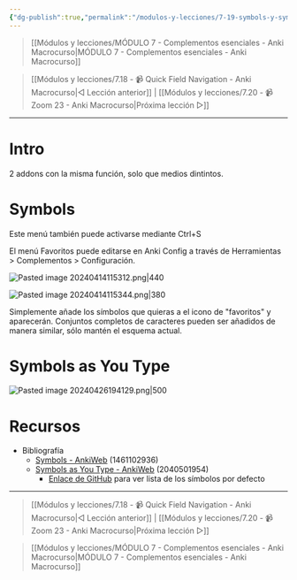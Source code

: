 ```yaml
---
{"dg-publish":true,"permalink":"/modulos-y-lecciones/7-19-symbols-y-symbols-as-you-type-anki-macrocurso/","noteIcon":"","updated":"2024-05-22T19:44:47.431+02:00"}
---
```


> [[Módulos y lecciones/MÓDULO 7 - Complementos esenciales - Anki Macrocurso\|MÓDULO 7 - Complementos esenciales - Anki Macrocurso]]

> [[Módulos y lecciones/7.18 - 📹 Quick Field Navigation - Anki Macrocurso\|◁ Lección anterior]] | [[Módulos y lecciones/7.20 - 📹 Zoom 23 - Anki Macrocurso\|Próxima lección ▷]]

---

# Intro
2 addons con la misma función, solo que medios dintintos.

# Symbols
Este menú también puede activarse mediante Ctrl+S

El menú Favoritos puede editarse en Anki Config a través de Herramientas > Complementos > Configuración.

![Pasted image 20240414115312.png|440](/img/user/ANEXOS/Pasted%20image%2020240414115312.png)

![Pasted image 20240414115344.png|380](/img/user/ANEXOS/Pasted%20image%2020240414115344.png)

Simplemente añade los símbolos que quieras a el icono de "favoritos" y aparecerán. Conjuntos completos de caracteres pueden ser añadidos de manera similar, sólo mantén el esquema actual.

# Symbols as You Type
![Pasted image 20240426194129.png|500](/img/user/ANEXOS/Pasted%20image%2020240426194129.png)

# Recursos
- Bibliografía
	- [Symbols - AnkiWeb](https://ankiweb.net/shared/info/1461102936) (1461102936)
	- [Symbols as You Type - AnkiWeb](https://ankiweb.net/shared/info/2040501954) (2040501954)
		- [Enlace de GitHub](https://github.com/jefdongus/insert-symbols-anki-addon/wiki/List-of-Default-Symbol) para ver lista de los símbolos por defecto

---

> [[Módulos y lecciones/7.18 - 📹 Quick Field Navigation - Anki Macrocurso\|◁ Lección anterior]] | [[Módulos y lecciones/7.20 - 📹 Zoom 23 - Anki Macrocurso\|Próxima lección ▷]]

> [[Módulos y lecciones/MÓDULO 7 - Complementos esenciales - Anki Macrocurso\|MÓDULO 7 - Complementos esenciales - Anki Macrocurso]]